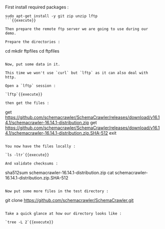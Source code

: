 First install required packages :

```
sudo apt-get install -y git zip unzip lftp
```{{execute}}

Then prepare the remote ftp server we are going to use during our demo.

Prepare the directories :

```
cd
mkdir ftpfiles
cd ftpfiles
```{{execute}}

Now, put some data in it.

This time we won't use `curl` but `lftp` as it can also deal with http.

Open a `lftp` session : 

`lftp`{{execute}}

then get the files :

```
get https://github.com/schemacrawler/SchemaCrawler/releases/download/v16.14.1/schemacrawler-16.14.1-distribution.zip
get https://github.com/schemacrawler/SchemaCrawler/releases/download/v16.14.1/schemacrawler-16.14.1-distribution.zip.SHA-512
exit
```{{execute}}

You now have the files locally :

`ls -ltr`{{execute}}

And validate checksums :

```
sha512sum schemacrawler-16.14.1-distribution.zip
cat schemacrawler-16.14.1-distribution.zip.SHA-512
```{{execute}}

Now put some more files in the test directory :

```
git clone https://github.com/schemacrawler/SchemaCrawler.git
```{{execute}}

Take a quick glance at how our directory looks like :

`tree -L 2`{{execute}}
